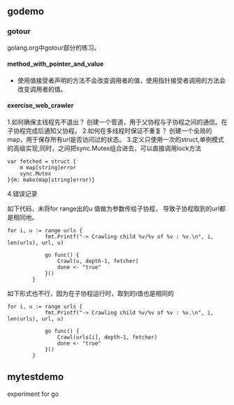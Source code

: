 ## godemo
### gotour
golang.org中gotour部分的练习。
#### method_with_pointer_and_value
- 使用值接受者声明的方法不会改变调用者的值，使用指针接受者调用的方法会改变调用者的值。

#### exercise_web_crawler
1.如何确保主线程先不退出？
创建一个管道，用于父协程与子协程之间的通信。在子协程完成后通知父协程。
2.如何在多线程时保证不重复？
创建一个全局的map，用于保存所有url是否访问过的状态。
3.定义只使用一次的struct,单例模式的高级实现,同时，之间把sync.Mutex组合进去，可以直接调用lock方法

```
var fetched = struct {
	m map[string]error
	sync.Mutex
}{m: make(map[string]error)}

```
4.错误记录

如下代码，未将for range出的u 值做为参数传给子协程， 导致子协程取到的url都是相同地。
```
for i, u := range urls {
			fmt.Printf("-> Crawling child %v/%v of %v : %v.\n", i, len(urls), url, u)

			go func() {
				Crawl(u, depth-1, fetcher)
				done <- "true"
			}()
		}

```

如下形式也不行，因为在子协程运行时，取到的i值也是相同的
    
```
for i, u := range urls {
			fmt.Printf("-> Crawling child %v/%v of %v : %v.\n", i, len(urls), url, u)

			go func() {
				Crawl(urls[i], depth-1, fetcher)
				done <- "true"
			}()
		}

```




## mytestdemo
experiment for go